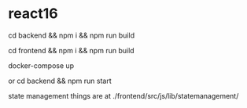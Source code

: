 # react16
cd backend && npm i && npm run build

cd frontend && npm i && npm run build

docker-compose up

or cd backend && npm run start

state management things are at ./frontend/src/js/lib/statemanagement/
